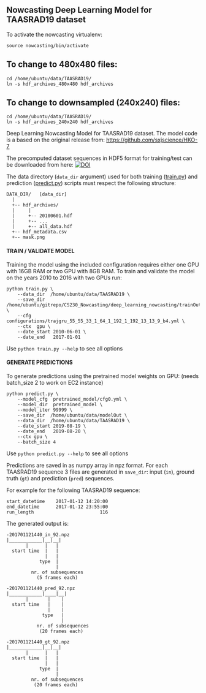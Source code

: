 Nowcasting Deep Learning Model for TAASRAD19 dataset
-----

To activate the nowcasting virtualenv:
```
source nowcasting/bin/activate
```
## To change to 480x480 files:
```
cd /home/ubuntu/data/TAASRAD19/
ln -s hdf_archives_480x480 hdf_archives
```

## To change to downsampled (240x240) files:
```
cd /home/ubuntu/data/TAASRAD19/
ln -s hdf_archives_240x240 hdf_archives
```

Deep Learning Nowcasting Model for TAASRAD19 dataset.
The model code is a based on the original release from: https://github.com/sxjscience/HKO-7

The precomputed dataset sequences in HDF5 format for training/test can be downloaded from here:
[![DOI](https://zenodo.org/badge/DOI/10.5281/zenodo.3591404.svg)](https://doi.org/10.5281/zenodo.3591404)

The data directory (`data_dir` argument) used for both training ([train.py](train.py))
and prediction ([predict.py](predict.py)) scripts must respect the following structure:

```
DATA_DIR/   [data_dir]
  |
  +-- hdf_archives/ 
  |     |
  |     +-- 20100601.hdf
  |     +-- ...
  |     +-- all_data.hdf
  +-- hdf_metadata.csv
  +-- mask.png
```

#### TRAIN / VALIDATE MODEL
Training the model using the included configuration requires either one GPU with 16GB RAM or two GPU with 8GB RAM.
To train and validate the model on the years 2010 to 2016 with two GPUs run:
```
python train.py \
    --data_dir  /home/ubuntu/data/TAASRAD19 \
    --save_dir  /home/ubuntu/gitrepo/CS230_Nowcasting/deep_learning_nowcasting/trainOutput \
    --cfg  configurations/trajgru_55_55_33_1_64_1_192_1_192_13_13_9_b4.yml \
    --ctx  gpu \
    --date_start 2010-06-01 \
    --date_end   2017-01-01
```

Use `python train.py --help` to see all options

#### GENERATE PREDICTIONS
To generate predictions using the pretrained model weights on GPU: (needs batch_size 2 to work on EC2 instance)
```
python predict.py \
    --model_cfg  pretrained_model/cfg0.yml \
    --model_dir  pretrained_model \
    --model_iter 99999 \
    --save_dir  /home/ubuntu/data/modelOut \
    --data_dir  /home/ubuntu/data/TAASRAD19 \
    --date_start 2019-08-19 \
    --date_end   2019-08-20 \
    --ctx gpu \
    --batch_size 4
```

Use `python predict.py --help` to see all options

Predictions are saved in as numpy array in npz format. 
For each TAASRAD19 sequence 3 files are generated in `save_dir`:
input (`in`), ground truth (`gt`) and prediction (`pred`) sequences.

For example for the following TAASRAD19 sequence:
```
start_datetime    2017-01-12 14:20:00
end_datetime      2017-01-12 23:55:00
run_length                        116
```

The generated output is:
```
-201701121440_in_92.npz
|____________|__|__| 
       |      |   |
  start time  |   |
              |   |
            type  |
                  |
         nr. of subsequences
           (5 frames each)

-201701121440_pred_92.npz
|____________|____|__| 
       |       |    |
  start time   |    |
               |    |
             type   |
                    |
           nr. of subsequences
            (20 frames each)

-201701121440_gt_92.npz
|____________|__|__| 
       |      |   |
  start time  |   |
              |   |
            type  |
                  |
         nr. of subsequences
          (20 frames each)
```